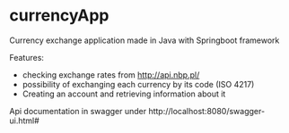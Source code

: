 # currencyApp
Currency exchange application made in Java with Springboot framework

Features:
- checking exchange rates from http://api.nbp.pl/
- possibility of exchanging each currency by its code (ISO 4217)
- Creating an account and retrieving information about it

Api documentation in swagger under http://localhost:8080/swagger-ui.html#
